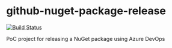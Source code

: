 # github-nuget-package-release

[![Build Status](https://dev.azure.com/kasunk/github-nuget-package-release/_apis/build/status/kasunkv.github-nuget-package-release?branchName=master)](https://dev.azure.com/kasunk/github-nuget-package-release/_build/latest?definitionId=44&branchName=master)

PoC project for releasing a NuGet package using Azure DevOps
